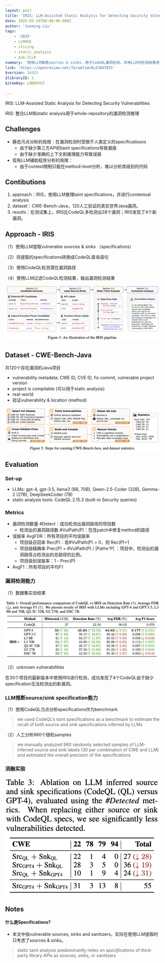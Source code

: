 ```yaml
---
layout: post
title: 'IRIS: LLM-Assisted Static Analysis for Detecting Security Vulnerabilities'
date: 2025-03-26T00:00:00.000Z
author: 'Junming Liu'
tags:
    - '2025'
    - LLM4SE
    - slicing
    - static_analysis
    - pub-ICLR
summary: '使用LLM推理sources & sinks，用于CodeQL漏洞检测，并用LLM对检测结果进行验证。'
link: 'https://openreview.net/forum?id=9LdJDU7E91'
$version: 34323
$libraryID: 1
$itemKey: L8DD9YU7

---
```

IRIS: LLM-Assisted Static Analysis for Detecting Security Vulnerabilities

IRIS: 整合LLM和static analysis用于whole-repository的漏洞检测推理

## Challenges

- 静态污点分析的局限：在漏洞检测时受限于人类定义的specificatiosns
	- 由于缺少第三方API的taint specifications导致漏报
	- 由于缺少准确的上下文和推理能力导致误报
- 现有LLM辅助程序分析的局限：
	- 由于context限制只能在method-level分析，难以分析库级别的代码

## Contibutions

1. approach：IRIS，使用LLM推理taint specifications，并进行contextual analysis
2. dataset：CWE-Bench-Java，120人工验证的真实世界Java漏洞。
3. results：在测试集上，IRIS比CodeQL多检测出28个漏洞；IRIS发现了4个新漏洞。

## Approach - IRIS

（1）使用LLM提取vulnerable sources & sinks （specifications）

（2）将提取的specifications转换成CodeQL查询语句

（3）使用CodeQL检测潜在漏洞路径

（4）使用LLM过滤CodeQL检测结果，输出漏洞检测结果

![](../images/posts/2025-03-25-IRIS/2025-03-25-IRIS.png)

## Dataset - CWE-Bench-Java

共120个存在漏洞的Java项目

- vulnerability metadata: CWE ID, CVE ID, fix commit, vulnerable project version
- project is compilable (可以用于static analysis)
- real-world
- 验证vulnerability & location (method)

![](../images/posts/2025-03-25-IRIS/2025-03-25-IRIS-1.png)

## Evaluation

### Set-up

- LLMs: gpt-4, gpt-3.5, llama3 (8B, 70B), Qwen-2.5-Coder (32B), Gemma-2 (27B), DeepSeekCoder (7B)
- static analysis tools: CodeQL 2.15.3 (built-in Security queries)

### Metrics

- 漏洞检测数量 \#Detect：成功检测出漏洞路径的项目数
	- 检测出的漏洞路径数 \#VulPath(P)：包含patch中修复method的路径
- 误报率 AvgFDR：所有项目的平均误报率
	- 项目级召回率 Rec(P)：若\#VulPath(P) > 0，则 Rec(P)=1
	- 项目级精确率 Prec(P) = \#VulPath(P) / \|Paths^P\| ：项目中，检测出的漏洞路径占检测出的总路径的比例。
	- 项目级别误报率：1 - Prec(P)
- AvgF1：所有项目的平均F1

### 漏洞检测能力

（1）数据集实验结果

![](../images/posts/2025-03-25-IRIS/2025-03-25-IRIS-2.png)

（2）unknown vulnerabilities

在30个项目的最新版本中使用IRIS进行检测，成功发现了4个CodeQL由于缺少specification无法检测出的新漏洞。

### LLM推断source/sink specification能力

（1）使用CodeQL污点分析specifications作为benchmark

> we used CodeQL’s taint specifications as a benchmark to estimate the recall of both source and sink specifications inferred by LLMs

（2）人工分析960个随机samples

> we manually analyzed 960 randomly selected samples of LLM-inferred source and sink labels (30 per combination of CWE and LLM) and estimated the overall precision of the specifications

### 消融实验

![](../images/posts/2025-03-25-IRIS/2025-03-25-IRIS-3.png)

## Notes

#### 什么是Specifications?

*   本文中指vulnerable sources, sinks and sanitizers，实际在使用LLM提取时只考虑了sources & sinks。

> static taint analysis predominantly relies on *specifications* of third-party library APIs as sources, sinks, or sanitizers
